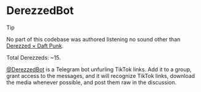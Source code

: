 # DerezzedBot

>[!TIP]
>No part of this codebase was authored listening no sound other than [Derezzed × Daft Punk](https://youtu.be/m4cgLL8JaVI).
>
>Total Derezzeds: ~15.

[@DerezzedBot](https://t.me/DerezzedBot) is a Telegram bot unfurling TikTok links.
Add it to a group, grant access to the messages, and it will recognize TikTok links, download the media whenever possible, and post them raw in the discussion.

